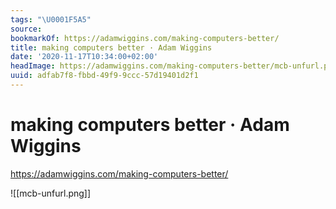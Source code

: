 ```yaml
---
tags: "\U0001F5A5"
source:
bookmarkOf: https://adamwiggins.com/making-computers-better/
title: making computers better · Adam Wiggins
date: '2020-11-17T10:34:00+02:00'
headImage: https://adamwiggins.com/making-computers-better/mcb-unfurl.png
uuid: adfab7f8-fbbd-49f9-9ccc-57d19401d2f1
---
```


# making computers better · Adam Wiggins
https://adamwiggins.com/making-computers-better/

![[mcb-unfurl.png]]
